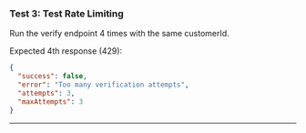 ### Test 3: Test Rate Limiting

Run the verify endpoint 4 times with the same customerId.

Expected 4th response (429):

```json
{
  "success": false,
  "error": "Too many verification attempts",
  "attempts": 3,
  "maxAttempts": 3
}
```

---
